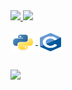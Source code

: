 
 <div>
  <a href="https://github.com/emciv02">
  <img height="180em" src="https://github-readme-stats.vercel.app/api?username=emciv02&show_icons=true&theme=dracula&include_all_commits=true&count_private=true"/>
  <img height="150em" src="https://github-readme-stats.vercel.app/api/top-langs/?username=emciv02&layout=compact&langs_count=7&theme=dracula"/>
</div>
<div style="display: inline_block"><br>
  <img align="center" alt="vic-Python" height="30" width="40" src="https://raw.githubusercontent.com/devicons/devicon/master/icons/python/python-original.svg">
  <img align="center" alt="vic-Csharp" height="30" width="40" src="https://raw.githubusercontent.com/devicons/devicon/master/icons/c/c-original.svg">
 
</div>
  
  ##
 
<div> 
  <a href="https://www.linkedin.com/in/victoria-medeiros-2a7b42185/" target="_blank"><img src="https://img.shields.io/badge/-LinkedIn-%230077B5?style=for-the-badge&logo=linkedin&logoColor=white" target="_blank"></a> 

 </div>
